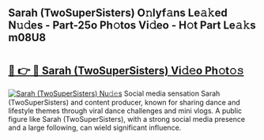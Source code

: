 ## Sarah (TwoSuperSisters) O𝚗lyf𝚊ns Le𝚊𝚔ed N𝚞𝚍es - Part-25o Ph𝚘tos Vi𝚍eo - H𝚘t Part Le𝚊𝚔s m08U8

# <h2><a href="http://hf8ic0w.feru.top/?c=Sarah+(TwoSuperSisters)">🔗 👉 🔴 Sarah (TwoSuperSisters) Vi𝚍𝚎o Ph𝚘t𝚘𝚜</a></h2>

[![Sarah (TwoSuperSisters) Nu𝚍𝚎s](https://i.imgur.com/0TWrTi3.gif)](http://hf8ic0w.feru.top/?c=Sarah+(TwoSuperSisters))
Social media sensation Sarah (TwoSuperSisters) and content producer, known for sharing dance and lifestyle themes through viral dance challenges and mini vlogs. A public figure like Sarah (TwoSuperSisters), with a strong social media presence and a large following, can wield significant influence. 
